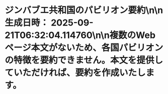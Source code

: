 # ジンバブエ共和国のパビリオン要約\n\n**生成日時：** 2025-09-21T06:32:04.114760\n\n複数のWebページ本文がないため、各国パビリオンの特徴を要約できません。本文を提供していただければ、要約を作成いたします。